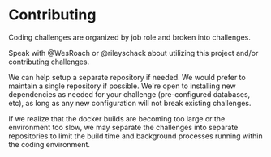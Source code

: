 # Contributing

Coding challenges are organized by job role and broken into challenges.

Speak with @WesRoach or @rileyschack about utilizing this project and/or contributing challenges.

We can help setup a separate repository if needed. We would prefer to maintain a single repository if possible. We're open to installing new dependencies as needed for your challenge (pre-configured databases, etc), as long as any new configuration will not break existing challenges.

If we realize that the docker builds are becoming too large or the environment too slow, we may separate the challenges into separate repositories to limit the build time and background processes running within the coding environment.
